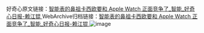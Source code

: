 好奇心原文链接：[智能表的鼻祖卡西欧要和 Apple Watch 正面竞争了_智能_好奇心日报-赖江锟 ](https://www.qdaily.com/articles/11626.html)
WebArchive归档链接：[智能表的鼻祖卡西欧要和 Apple Watch 正面竞争了_智能_好奇心日报-赖江锟 ](http://web.archive.org/web/20190623170823/https://www.qdaily.com/articles/11626.html)
![image](http://ww3.sinaimg.cn/large/007d5XDply1g3wacuthysj30u038n1kx)